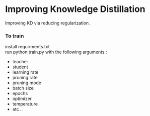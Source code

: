 # Improving Knowledge Distillation
Improving KD via reducing regularization.


### To train


install requirments.txt <br/>
run python train.py with the following arguments : <br/>
  - teacher <br/>
  - student <br/>
  - learning rate <br/>
  - pruning rate <br/>
  - pruning mode <br/>
  - batch size <br/>
  - epochs <br/>
  - optimizer <br/>
  - temperature <br/>
  - etc .. <br/>
  

   

